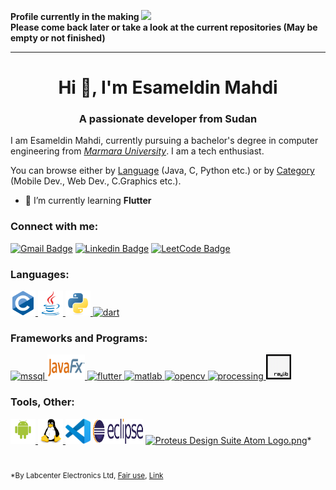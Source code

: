 **Profile currently in the making    <img src="https://c.tenor.com/NqKNFHSmbssAAAAi/discord-loading-dots-discord-loading.gif" width="35" height="-20" />\
Please come back later or take a look at the current repositories (May be empty or not finished)**

<!-- <img src="https://mir-s3-cdn-cf.behance.net/project_modules/max_1200/3e2a0443163649.57f1d6ec22833.gif" width ="100%" height="400"/> -->

<!-- 
## :computer: Tech Stack : 
<img src = "userContent/c-original.svg" width='30'> <img src = "userContent/Eclipse-Luna-Logo.svg" width='90'> <img src = "userContent/dart.svg" width='30'> <img src = "userContent/Visual_Studio_Code.svg" width='30'> <img src = "userContent/Raylib_logo.png" width='40'> <img src = "userContent/JavaFX_logo.png" width='60'> <img src = "userContent/flutter-logo.svg" width='30'> <img src = "userContent/microsoft-sql-server-logo-svgrepo-com.svg" width='60'> <img src = "userContent/pycharm.svg" width='40'> <img src = "userContent/java.svg" width='40'> <img src = "userContent/python.svg" width='40'> <img src = "userContent/sql.svg" width='40'> 
-->

<hr>

<h1 align="center">Hi 👋, I'm Esameldin Mahdi</h1>
<h3 align="center">A passionate developer from Sudan</h3>

I am Esameldin Mahdi, currently pursuing a bachelor's degree  in computer engineering from _[Marmara University](https://www.marmara.edu.tr/)_. I am a tech enthusiast.


You can browse either by [Language]() (Java, C, Python etc.) or by [Category]() (Mobile Dev., Web Dev., C.Graphics etc.).

- 🌱 I’m currently learning **Flutter**

### Connect with me:

[![Gmail Badge](https://img.shields.io/badge/-esammahdi111@gmail.com-c14438?style=flat-square&logo=Gmail&logoColor=white&link=mailto:esammahdi111@gmail.com)](mailto:esammahdi111@gmail.com)
[![Linkedin Badge](https://img.shields.io/badge/-EsameldinMahdi-blue?style=flat-square&logo=Linkedin&logoColor=white&link=https://www.linkedin.com/)](https://www.linkedin.com/)
[![LeetCode Badge](https://img.shields.io/badge/-emahdi-blue?style=flat-square&logo=Leetcode&logoColor=orange&logoColor=orange&link=https://www.leetcode.com/emahdi)](https://www.leetcode.com/emahdi)


### Languages:

 <a href="https://www.cprogramming.com/" target="_blank" rel="noreferrer"> <img src="https://raw.githubusercontent.com/devicons/devicon/master/icons/c/c-original.svg" alt="c" width="40" height="40"/> </a>
 <a href="https://www.java.com" target="_blank" rel="noreferrer"> <img src="https://raw.githubusercontent.com/devicons/devicon/master/icons/java/java-original.svg" alt="java" width="40" height="40"/> </a>
 <a href="https://www.python.org" target="_blank" rel="noreferrer"> <img src="https://raw.githubusercontent.com/devicons/devicon/master/icons/python/python-original.svg" alt="python" width="40" height="40"/> </a>
 <a href="https://dart.dev" target="_blank" rel="noreferrer"> <img src="https://www.vectorlogo.zone/logos/dartlang/dartlang-icon.svg" alt="dart" width="40" height="40"/> </a>
<!--  <a href="https://www.cprogramming.com/" target="_blank" rel="noreferrer"> <img src="https://raw.githubusercontent.com/devicons/devicon/master/icons/bash/bash-original.svg" alt="c" width="40" height="40"/> </a> -->


### Frameworks and Programs:

<a href="https://www.microsoft.com/en-us/sql-server" target="_blank" rel="noreferrer"> <img src="https://www.svgrepo.com/show/303229/microsoft-sql-server-logo.svg" alt="mssql" width="40" height="40"/> </a>
 <a href="https://openjfx.io/" target="_blank" rel="noreferrer"> <img src = "userContent/JavaFX_logo.png" width="60" height="40">
<a href="https://flutter.dev" target="_blank" rel="noreferrer"> <img src="https://www.vectorlogo.zone/logos/flutterio/flutterio-icon.svg" alt="flutter" width="40" height="40"/> </a>
<a href="https://www.mathworks.com/" target="_blank" rel="noreferrer"> <img src="https://upload.wikimedia.org/wikipedia/commons/2/21/Matlab_Logo.png" alt="matlab" width="40" height="40"/> </a>
 <a href="https://opencv.org/" target="_blank" rel="noreferrer"> <img src="https://www.vectorlogo.zone/logos/opencv/opencv-icon.svg" alt="opencv" width="40" height="40"/> </a>
<a href="https://processing.org/" target="_blank" rel="noreferrer"> <img src="https://upload.wikimedia.org/wikipedia/commons/thumb/c/cb/Processing_2021_logo.svg/800px-Processing_2021_logo.svg.png" alt="processing" width="40" height="40"/> </a>
<a href="https://www.raylib.com/" target="_blank" rel="noreferrer"> <img src="userContent/Raylib_logo.png" alt="raylib" width="40" height="40"/> </a> 



### Tools, Other:
 
 <a href="https://developer.android.com" target="_blank" rel="noreferrer"> <img src="https://raw.githubusercontent.com/devicons/devicon/master/icons/android/android-original-wordmark.svg" alt="android" width="40" height="40"/> </a>
 <a href="https://www.linux.org/" target="_blank" rel="noreferrer"> <img src="https://raw.githubusercontent.com/devicons/devicon/master/icons/linux/linux-original.svg" alt="linux" width="40" height="40"/> </a>
 <img src = "userContent/Visual_Studio_Code.svg" width="40" height="40">
 <img src = "userContent/Eclipse-Luna-Logo.svg" width="80" height="40">
 <a href="https://en.wikipedia.org/wiki/File:Proteus_Design_Suite_Atom_Logo.png#/media/File:Proteus_Design_Suite_Atom_Logo.png"><img src="https://upload.wikimedia.org/wikipedia/en/5/5a/Proteus_Design_Suite_Atom_Logo.png" width="40" height="40" alt="Proteus Design Suite Atom Logo.png"></a>*
 
 <sub>
  <br>*By Labcenter Electronics Ltd, <a href="//en.wikipedia.org/wiki/File:Proteus_Design_Suite_Atom_Logo.png" title="Fair use of copyrighted material in the context of Proteus Design Suite">Fair use</a>, <a href="https://en.wikipedia.org/w/index.php?curid=60954961">Link</a>
 </sub>
 
<!---
![VS Code](https://img.shields.io/badge/-VSCode-%23007ACC?style=flat-square&logo=visual-studio-code)
<img src = "https://github-readme-stats.vercel.app/api/top-langs/?username=esammahdi&layout=compact">
esammahdi/esammahdi is a ✨ special ✨ repository because its `README.md` (this file) appears on your GitHub profile.
You can click the Preview link to take a look at your changes.
--->
